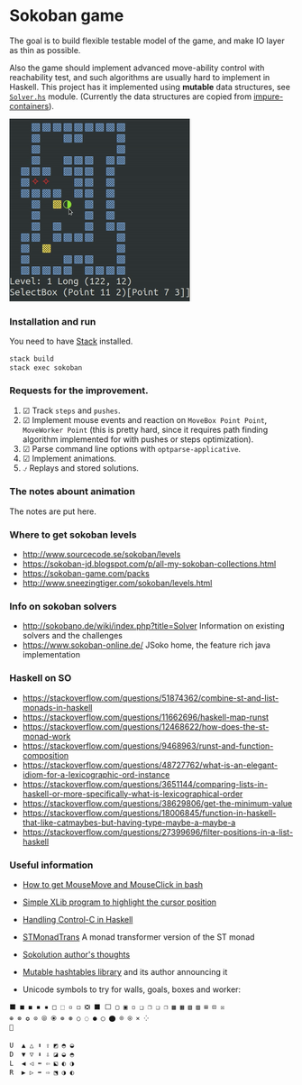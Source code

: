 # Sokoban game

The goal is to build flexible testable model of the game, and make IO layer as thin as possible.

Also the game should implement advanced move-ability control with reachability test, and such algorithms 
are usually hard to implement in Haskell. This project has it implemented using
**mutable** data structures, see [`Solver.hs`](src/Sokoban/Solver.hs) module. (Currently the data structures are copied from [impure-containers](https://hackage.haskell.org/package/impure-containers)).

![Box reachability demo](docs/sokoban.gif)

### Installation and run
                        
You need to have [Stack](https://docs.haskellstack.org/en/stable/) installed.

```
stack build
stack exec sokoban
```

### Requests for the improvement. 

1. ☑ Track `steps` and `pushes`.
1. ☑ Implement mouse events and reaction on `MoveBox Point Point`, `MoveWorker Point`
    (this is pretty hard, since it requires path finding algorithm implemented for with
    pushes or steps optimization).
1. ☑ Parse command line options with `optparse-applicative`.
1. ☑ Implement animations.
1. ⍻ Replays and stored solutions.

### The notes abount animation

The notes are put here.


### Where to get sokoban levels

- http://www.sourcecode.se/sokoban/levels
- https://sokoban-jd.blogspot.com/p/all-my-sokoban-collections.html
- https://sokoban-game.com/packs
- http://www.sneezingtiger.com/sokoban/levels.html

### Info on sokoban solvers

- http://sokobano.de/wiki/index.php?title=Solver Information on existing solvers and the challenges
- https://www.sokoban-online.de/ JSoko home, the feature rich java implementation


### Haskell on SO

- https://stackoverflow.com/questions/51874362/combine-st-and-list-monads-in-haskell
- https://stackoverflow.com/questions/11662696/haskell-map-runst
- https://stackoverflow.com/questions/12468622/how-does-the-st-monad-work
- https://stackoverflow.com/questions/9468963/runst-and-function-composition
- https://stackoverflow.com/questions/48727762/what-is-an-elegant-idiom-for-a-lexicographic-ord-instance
- https://stackoverflow.com/questions/3651144/comparing-lists-in-haskell-or-more-specifically-what-is-lexicographical-order
- https://stackoverflow.com/questions/38629806/get-the-minimum-value
- https://stackoverflow.com/questions/18006845/function-in-haskell-that-like-catmaybes-but-having-type-maybe-a-maybe-a
- https://stackoverflow.com/questions/27399696/filter-positions-in-a-list-haskell



### Useful information

- [How to get MouseMove and MouseClick in bash](https://stackoverflow.com/a/5970472/5066426)
- [Simple XLib program to highlight the cursor position](https://github.com/arp242/find-cursor)
- [Handling Control-C in Haskell](https://neilmitchell.blogspot.com/2015/05/handling-control-c-in-haskell.html?m=1)
- [STMonadTrans](https://hackage.haskell.org/package/STMonadTrans) A monad transformer version of the ST monad
- [Sokolution author's thoughts](http://sokobano.de/wiki/index.php?title=Sokoban_solver_%22scribbles%22_by_Florent_Diedler_about_the_Sokolution_solver)
- [Mutable hashtables library](https://hackage.haskell.org/package/hashtables-1.2.3.4) and its author announcing it

- Unicode symbols to try for walls, goals, boxes and worker:

```
⬛ ■ ◼ ◾ ▪ □ ⬚ ▫ ◻ ❎ ⬛ ⬜ ▢ ▣ ◽ ❑ ❒ ❏ ❐ ▩ ▦ ▧ ▨ ⊞ ⊡ ☒
⊕ ⊗ ✪ ⊙ ⦾ ⦿ ⊚ ⊛ ○ ◌ ● ◯ ⬤ ⌾ ⍟ ⨯ ⁘
🦄

U  ▲ △ ⬆ ⇧ ◩ ◓ ◒
D  ▼ ▽ ⬇ ⇩ ◪ ◒ ◓
L  ◀ ◁ ⬅ ⇦ ⬕ ◐ ◑
R  ▶ ▷ ➡ ⇨ ⬔ ◑ ◐
```
